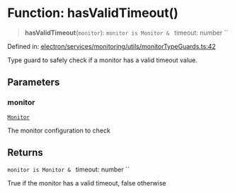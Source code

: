 # Function: hasValidTimeout()

> **hasValidTimeout**(`monitor`): `monitor is Monitor & ` timeout: number ``

Defined in: [electron/services/monitoring/utils/monitorTypeGuards.ts:42](https://github.com/Nick2bad4u/Uptime-Watcher/blob/main/electron/services/monitoring/utils/monitorTypeGuards.ts#L42)

Type guard to safely check if a monitor has a valid timeout value.

## Parameters

### monitor

[`Monitor`](../../../../../../shared/types/interfaces/Monitor.md)

The monitor configuration to check

## Returns

`monitor is Monitor & ` timeout: number ``

True if the monitor has a valid timeout, false otherwise
